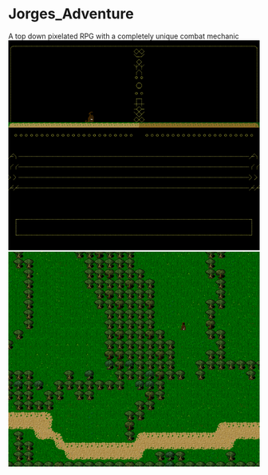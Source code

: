 # Jorges_Adventure
A top down pixelated RPG with a completely unique combat mechanic
![alt text](https://github.com/nartr1/Jorges_Adventure/blob/master/Preview.png?raw=true)
![alt text](https://github.com/nartr1/Jorges_Adventure/blob/master/Preview2.png?raw=true)
